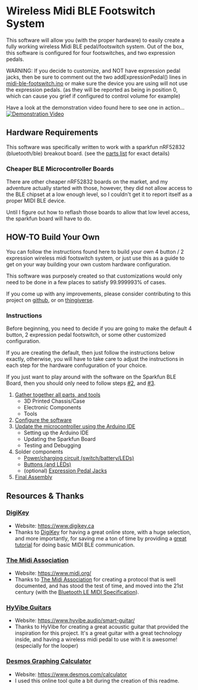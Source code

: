 # Wireless Midi BLE Footswitch System

This software will allow you (with the proper hardware) to easily create a fully working wireless Midi BLE pedal/footswitch system.  Out of the box, this software is configured for four footswitches, and two expression pedals.

WARNING: If you decide to customize, and NOT have expression pedal jacks, then be sure to comment out the two addExpressionPedal() lines in [midi-ble-footswitch.ino](midi-ble-footswitch.ino) or make sure the device you are using will not use the expression pedals.  (as they will be reported as being in position 0, which can cause you grief if configured to control volume for example)

Have a look at the demonstration video found here to see one in action...
[![Demonstration Video](http://img.youtube.com/vi/HWy88jRTAKY/0.jpg)](http://www.youtube.com/watch?v=HWy88jRTAKY)


## Hardware Requirements

This software was specifically written to work with a sparkfun nRF52832 (bluetooth/ble) breakout board.  (see the [parts list](README/parts-list.md) for exact details)

### Cheaper BLE Microcontroller Boards

There are other cheaper nRF52832 boards on the market, and my adventure actually started with those, however, they did not allow access to the BLE chipset at a low enough level, so I couldn't get it to report itself as a proper MIDI BLE device.

Until I figure out how to reflash those boards to allow that low level access, the sparkfun board will have to do.


## HOW-TO Build Your Own

You can follow the instructions found here to build your own 4 button / 2 expression wireless midi footswitch system, or just use this as a guide to get on your way building your own custom hardware configuration.

This software was purposely created so that customizations would only need to be done in a few places to satisfy 99.999993% of cases.

If you come up with any improvements, please consider contributing to this project on [github](https://github.com/danny6869/midi-ble-footswitch), or on [thingiverse](https://www.thingiverse.com/thing:4134488).

### Instructions

Before beginning, you need to decide if you are going to make the default 4 button, 2 expression pedal footswitch, or some other customized configuration.

If you are creating the default, then just follow the instructions below exactly, otherwise, you will have to take care to adjust the instructions in each step for the hardware confuguration of your choice.

If you just want to play around with the software on the Sparkfun BLE Board, then you should only need to follow steps [#2](README/software-configuration.md), and [#3](README/updating-the-microcontroller.md).

1. [Gather together all parts, and tools](README/parts-list.md)
   - 3D Printed Chassis/Case
   - Electronic Components
   - Tools
2. [Configure the software](README/software-configuration.md)
3. [Update the microcontroller using the Arduino IDE](README/updating-the-microcontroller.md)
   - Setting up the Arduino IDE
   - Updating the Sparkfun Board
   - Testing and Debugging
4. Solder components
   - [Power/charging circuit (switch/battery/LEDs)](README/howto-solder-power-and-charging-circuit.md)
   - [Buttons (and LEDs)](README/howto-solder-button-circuit.md)
   - (optional) [Expression Pedal Jacks](README/howto-solder-expression-pedal-jacks.md)
5. [Final Assembly](README/final-assembly.md)

## Resources & Thanks

### [DigiKey](https://www.digikey.ca)

- Website: https://www.digikey.ca
- Thanks to [DigiKey](https://www.digikey.ca) for having a great online store, with
  a huge selection, and more importantly, for saving me a ton of time by providing
  a [great tutorial](https://www.digikey.ca/en/maker/projects/midi-ble-tutorial/6964435cd2854ed1856aeb7b177312c3)
  for doing basic MIDI BLE communication.

### [The Midi Association](https://www.midi.org/)

- Website: https://www.midi.org/
- Thanks to [The Midi Association](https://www.midi.org/) for creating a protocol
that is well documented, and has stood the test of time, and moved into the 21st
century (with the [Bluetooth LE MIDI Specification](https://www.midi.org/specifications/item/bluetooth-le-midi)).

### [HyVibe Guitars](https://www.hyvibe.audio/smart-guitar/)

- Website: https://www.hyvibe.audio/smart-guitar/
- Thanks to HyVibe for creating a great acoustic guitar that provided the inspiration for this project.  It's a great guitar with a great technology inside, and having a wireless midi pedal to use with it is awesome!  (especially for the looper)

### [Desmos Graphing Calculator](https://www.desmos.com/calculator)
- Website: https://www.desmos.com/calculator
- I used this online tool quite a bit during the creation of this readme.

